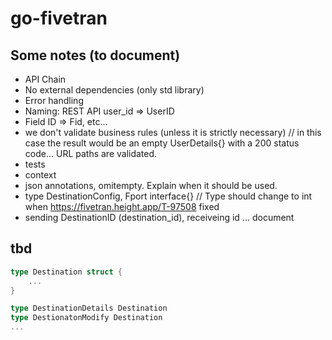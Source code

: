 # go-fivetran

## Some notes (to document)

- API Chain
- No external dependencies (only std library)
- Error handling
- Naming: REST API user_id => UserID
- Field ID => Fid, etc...
- we don't validate business rules (unless it is strictly necessary) // in this case the result would be an empty UserDetails{} with a 200 status code... URL paths are validated.
- tests
- context
- json annotations, omitempty. Explain when it should be used.
- type DestinationConfig, Fport interface{} // Type should change to int when https://fivetran.height.app/T-97508 fixed
- sending DestinationID (destination_id), receiveing id ... document

## tbd

```go
type Destination struct {
    ...
}

type DestinationDetails Destination
type DestionatonModify Destination
...
```